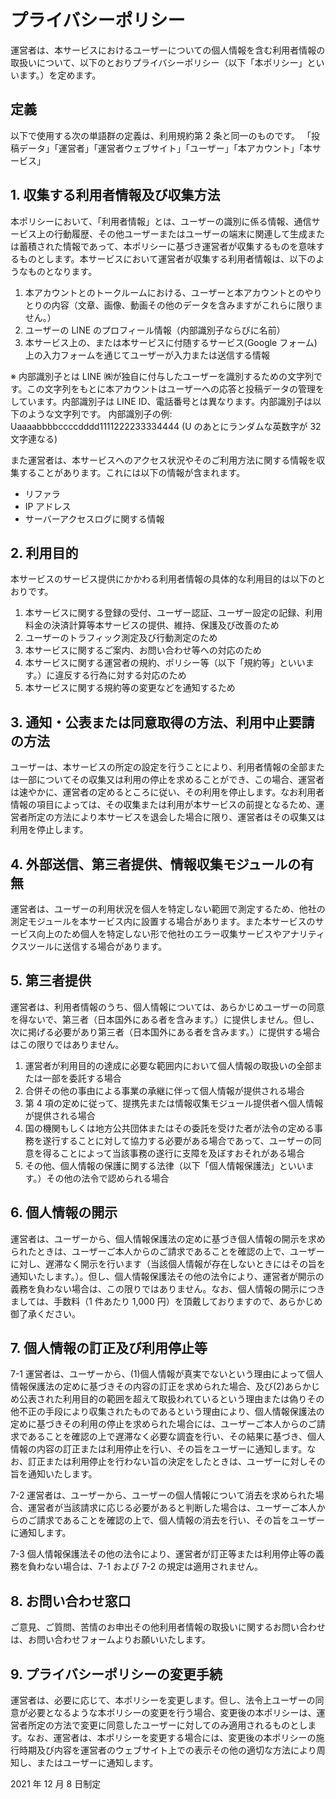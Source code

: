 # プライバシーポリシー

運営者は、本サービスにおけるユーザーについての個人情報を含む利用者情報の取扱いについて、以下のとおりプライバシーポリシー（以下「本ポリシー」といいます。）を定めます。

## 定義

以下で使用する次の単語群の定義は、利用規約第 2 条と同一のものです。
「投稿データ」「運営者」「運営者ウェブサイト」「ユーザー」「本アカウント」「本サービス」

## 1. 収集する利用者情報及び収集方法

本ポリシーにおいて、「利用者情報」とは、ユーザーの識別に係る情報、通信サービス上の行動履歴、その他ユーザーまたはユーザーの端末に関連して生成または蓄積された情報であって、本ポリシーに基づき運営者が収集するものを意味するものとします。本サービスにおいて運営者が収集する利用者情報は、以下のようなものとなります。

1. 本アカウントとのトークルームにおける、ユーザーと本アカウントとのやりとりの内容（文章、画像、動画その他のデータを含みますがこれらに限りません。）
2. ユーザーの LINE のプロフィール情報（内部識別子ならびに名前）
3. 本サービス上の、または本サービスに付随するサービス(Google フォーム)上の入力フォームを通じてユーザーが入力または送信する情報

※ 内部識別子とは LINE ㈱が独自に付与したユーザーを識別するための文字列です。この文字列をもとに本アカウントはユーザーへの応答と投稿データの管理をしています。内部識別子は LINE ID、電話番号とは異なります。内部識別子は以下のような文字列です。
内部識別子の例: Uaaaabbbbccccdddd1111222233334444 (U のあとにランダムな英数字が 32 文字連なる)

また運営者は、本サービスへのアクセス状況やそのご利用方法に関する情報を収集することがあります。これには以下の情報が含まれます。

- リファラ
- IP アドレス
- サーバーアクセスログに関する情報

## 2. 利用目的

本サービスのサービス提供にかかわる利用者情報の具体的な利用目的は以下のとおりです。

1. 本サービスに関する登録の受付、ユーザー認証、ユーザー設定の記録、利用料金の決済計算等本サービスの提供、維持、保護及び改善のため
2. ユーザーのトラフィック測定及び行動測定のため
3. 本サービスに関するご案内、お問い合わせ等への対応のため
4. 本サービスに関する運営者の規約、ポリシー等（以下「規約等」といいます。）に違反する行為に対する対応のため
5. 本サービスに関する規約等の変更などを通知するため

## 3. 通知・公表または同意取得の方法、利用中止要請の方法

ユーザーは、本サービスの所定の設定を行うことにより、利用者情報の全部または一部についてその収集又は利用の停止を求めることができ、この場合、運営者は速やかに、運営者の定めるところに従い、その利用を停止します。なお利用者情報の項目によっては、その収集または利用が本サービスの前提となるため、運営者所定の方法により本サービスを退会した場合に限り、運営者はその収集又は利用を停止します。

## 4. 外部送信、第三者提供、情報収集モジュールの有無

運営者は、ユーザーの利用状況を個人を特定しない範囲で測定するため、他社の測定モジュールを本サービス内に設置する場合があります。また本サービスのサービス向上のため個人を特定しない形で他社のエラー収集サービスやアナリティクスツールに送信する場合があります。

## 5. 第三者提供

運営者は、利用者情報のうち、個人情報については、あらかじめユーザーの同意を得ないで、第三者（日本国外にある者を含みます。）に提供しません。但し、次に掲げる必要があり第三者（日本国外にある者を含みます。）に提供する場合はこの限りではありません。

1. 運営者が利用目的の達成に必要な範囲内において個人情報の取扱いの全部または一部を委託する場合
2. 合併その他の事由による事業の承継に伴って個人情報が提供される場合
3. 第 4 項の定めに従って、提携先または情報収集モジュール提供者へ個人情報が提供される場合
4. 国の機関もしくは地方公共団体またはその委託を受けた者が法令の定める事務を遂行することに対して協力する必要がある場合であって、ユーザーの同意を得ることによって当該事務の遂行に支障を及ぼすおそれがある場合
5. その他、個人情報の保護に関する法律（以下「個人情報保護法」といいます。）その他の法令で認められる場合

## 6. 個人情報の開示

運営者は、ユーザーから、個人情報保護法の定めに基づき個人情報の開示を求められたときは、ユーザーご本人からのご請求であることを確認の上で、ユーザーに対し、遅滞なく開示を行います（当該個人情報が存在しないときにはその旨を通知いたします。）。但し、個人情報保護法その他の法令により、運営者が開示の義務を負わない場合は、この限りではありません。なお、個人情報の開示につきましては、手数料（1 件あたり 1,000 円）を頂戴しておりますので、あらかじめ御了承ください。

## 7. 個人情報の訂正及び利用停止等

7-1 運営者は、ユーザーから、(1)個人情報が真実でないという理由によって個人情報保護法の定めに基づきその内容の訂正を求められた場合、及び(2)あらかじめ公表された利用目的の範囲を超えて取扱われているという理由または偽りその他不正の手段により収集されたものであるという理由により、個人情報保護法の定めに基づきその利用の停止を求められた場合には、ユーザーご本人からのご請求であることを確認の上で遅滞なく必要な調査を行い、その結果に基づき、個人情報の内容の訂正または利用停止を行い、その旨をユーザーに通知します。なお、訂正または利用停止を行わない旨の決定をしたときは、ユーザーに対しその旨を通知いたします。

7-2 運営者は、ユーザーから、ユーザーの個人情報について消去を求められた場合、運営者が当該請求に応じる必要があると判断した場合は、ユーザーご本人からのご請求であることを確認の上で、個人情報の消去を行い、その旨をユーザーに通知します。

7-3 個人情報保護法その他の法令により、運営者が訂正等または利用停止等の義務を負わない場合は、7-1 および 7-2 の規定は適用されません。

## 8. お問い合わせ窓口

ご意見、ご質問、苦情のお申出その他利用者情報の取扱いに関するお問い合わせは、お問い合わせフォームよりお願いいたします。

## 9. プライバシーポリシーの変更手続

運営者は、必要に応じて、本ポリシーを変更します。但し、法令上ユーザーの同意が必要となるような本ポリシーの変更を行う場合、変更後の本ポリシーは、運営者所定の方法で変更に同意したユーザーに対してのみ適用されるものとします。なお、運営者は、本ポリシーを変更する場合には、変更後の本ポリシーの施行時期及び内容を運営者のウェブサイト上での表示その他の適切な方法により周知し、またはユーザーに通知します。

2021 年 12 月 8 日制定
